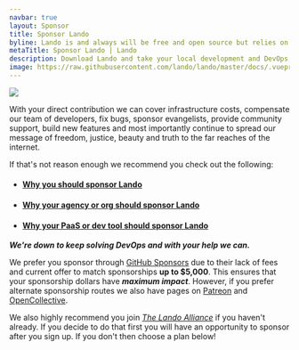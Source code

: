 ```yaml
---
navbar: true
layout: Sponsor
title: Sponsor Lando
byline: Lando is and always will be free and open source but relies on your support to cover infrastructure costs and contributor time.
metaTitle: Sponsor Lando | Lando
description: Download Lando and take your local development and DevOps workflow to lightspeed.
image: https://raw.githubusercontent.com/lando/lando/master/docs/.vuepress/public/images/hero-pink.png
---
```


<div class="seal-of-liberation">
  <img src="/images/lando-alliance.png">
</div>

<div class="liberation-manifesto">
  <p>
  With your direct contribution we can cover infrastructure costs, compensate our team of developers, fix bugs, sponsor evangelists, provide community support, build new features and most importantly continue to spread our message of freedom, justice, beauty and truth to the far reaches of the internet.

  If that's not reason enough we recommend you check out the following:

  * #### [Why you should sponsor Lando](https://blog.lando.dev/2020/02/08/why-you-should-sponsor-lando/)
  * #### [Why your agency or org should sponsor Lando](https://blog.lando.dev/2020/02/07/why-your-agency-should-sponsor-lando/)
  * #### [Why your PaaS or dev tool should sponsor Lando](https://blog.lando.dev/2020/02/06/why-your-pass-should-sponsor-lando/)

  *__We're down to keep solving DevOps and with your help we can.__*

  We prefer you sponsor through [GitHub Sponsors](https://github.com/sponsors/lando) due to their lack of fees and current offer to match sponsorships __up to $5,000__. This ensures that your sponsorship dollars have *__maximum impact__*. However, if you prefer alternate sponsorship routes we also have pages on [Patreon](https://www.patreon.com/devwithlando) and [OpenCollective](https://opencollective.com/devwithlando).

  We also highly recommend you join *[The Lando Alliance](/alliance/join)* if you haven't already. If you decide to do that first you will have an opportunity to sponsor after you sign up. If you don't then choose a plan below!
  </p>
</div>
